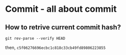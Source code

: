 # Commit - all about commit

## How to retrive current commit hash?
```
git rev-parse --verify HEAD 
```
then, `c5f06276696ecbc1c818c33cb49fd89806223855`